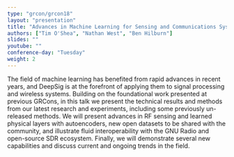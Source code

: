 ```yaml
---
type: "grcon/grcon18"
layout: "presentation"
title: "Advances in Machine Learning for Sensing and Communications Systems"
authors: ["Tim O'Shea", "Nathan West", "Ben Hilburn"]
slides: ""
youtube: ""
conference-day: "Tuesday"
weight: 2
---
```

The field of machine learning has benefited from rapid advances in recent years, and DeepSig is at the forefront of applying them to signal processing and wireless systems. Building on the foundational work presented at previous GRCons, in this talk we present the technical results and methods from our latest research and experiments, including some previously un-released methods. We will present advances in RF sensing and learned physical layers with autoencoders, new open datasets to be shared with the community, and illustrate fluid interoperability with the GNU Radio and open-source SDR ecosystem. Finally, we will demonstrate several new capabilities and discuss current and ongoing trends in the field.
